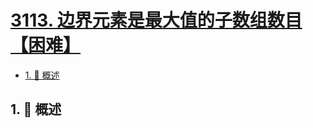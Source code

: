 # [3113. 边界元素是最大值的子数组数目【困难】](https://github.com/Tdahuyou/TNotes.leetcode/tree/main/notes/3113.%20%E8%BE%B9%E7%95%8C%E5%85%83%E7%B4%A0%E6%98%AF%E6%9C%80%E5%A4%A7%E5%80%BC%E7%9A%84%E5%AD%90%E6%95%B0%E7%BB%84%E6%95%B0%E7%9B%AE%E3%80%90%E5%9B%B0%E9%9A%BE%E3%80%91)

<!-- region:toc -->

- [1. 📝 概述](#1--概述)

<!-- endregion:toc -->

## 1. 📝 概述
